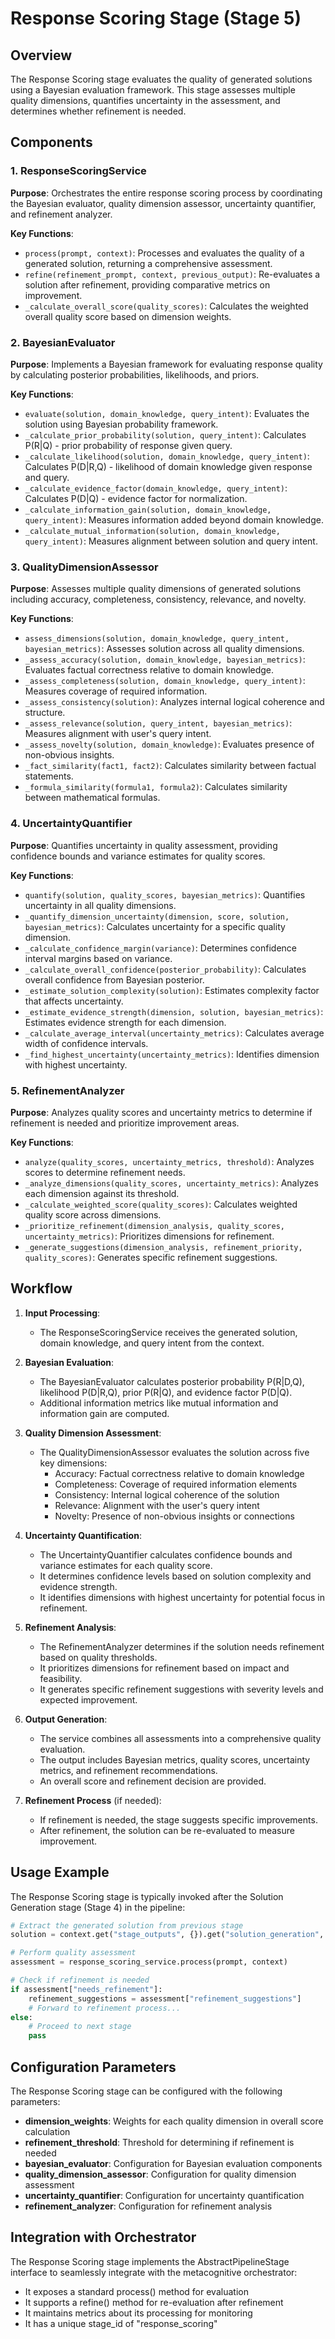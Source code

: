 # Response Scoring Stage (Stage 5)

## Overview

The Response Scoring stage evaluates the quality of generated solutions using a Bayesian evaluation framework. This stage assesses multiple quality dimensions, quantifies uncertainty in the assessment, and determines whether refinement is needed.

## Components

### 1. ResponseScoringService

**Purpose**: Orchestrates the entire response scoring process by coordinating the Bayesian evaluator, quality dimension assessor, uncertainty quantifier, and refinement analyzer.

**Key Functions**:

- `process(prompt, context)`: Processes and evaluates the quality of a generated solution, returning a comprehensive assessment.
- `refine(refinement_prompt, context, previous_output)`: Re-evaluates a solution after refinement, providing comparative metrics on improvement.
- `_calculate_overall_score(quality_scores)`: Calculates the weighted overall quality score based on dimension weights.

### 2. BayesianEvaluator

**Purpose**: Implements a Bayesian framework for evaluating response quality by calculating posterior probabilities, likelihoods, and priors.

**Key Functions**:

- `evaluate(solution, domain_knowledge, query_intent)`: Evaluates the solution using Bayesian probability framework.
- `_calculate_prior_probability(solution, query_intent)`: Calculates P(R|Q) - prior probability of response given query.
- `_calculate_likelihood(solution, domain_knowledge, query_intent)`: Calculates P(D|R,Q) - likelihood of domain knowledge given response and query.
- `_calculate_evidence_factor(domain_knowledge, query_intent)`: Calculates P(D|Q) - evidence factor for normalization.
- `_calculate_information_gain(solution, domain_knowledge, query_intent)`: Measures information added beyond domain knowledge.
- `_calculate_mutual_information(solution, domain_knowledge, query_intent)`: Measures alignment between solution and query intent.

### 3. QualityDimensionAssessor

**Purpose**: Assesses multiple quality dimensions of generated solutions including accuracy, completeness, consistency, relevance, and novelty.

**Key Functions**:

- `assess_dimensions(solution, domain_knowledge, query_intent, bayesian_metrics)`: Assesses solution across all quality dimensions.
- `_assess_accuracy(solution, domain_knowledge, bayesian_metrics)`: Evaluates factual correctness relative to domain knowledge.
- `_assess_completeness(solution, domain_knowledge, query_intent)`: Measures coverage of required information.
- `_assess_consistency(solution)`: Analyzes internal logical coherence and structure.
- `_assess_relevance(solution, query_intent, bayesian_metrics)`: Measures alignment with user's query intent.
- `_assess_novelty(solution, domain_knowledge)`: Evaluates presence of non-obvious insights.
- `_fact_similarity(fact1, fact2)`: Calculates similarity between factual statements.
- `_formula_similarity(formula1, formula2)`: Calculates similarity between mathematical formulas.

### 4. UncertaintyQuantifier

**Purpose**: Quantifies uncertainty in quality assessment, providing confidence bounds and variance estimates for quality scores.

**Key Functions**:

- `quantify(solution, quality_scores, bayesian_metrics)`: Quantifies uncertainty in all quality dimensions.
- `_quantify_dimension_uncertainty(dimension, score, solution, bayesian_metrics)`: Calculates uncertainty for a specific quality dimension.
- `_calculate_confidence_margin(variance)`: Determines confidence interval margins based on variance.
- `_calculate_overall_confidence(posterior_probability)`: Calculates overall confidence from Bayesian posterior.
- `_estimate_solution_complexity(solution)`: Estimates complexity factor that affects uncertainty.
- `_estimate_evidence_strength(dimension, solution, bayesian_metrics)`: Estimates evidence strength for each dimension.
- `_calculate_average_interval(uncertainty_metrics)`: Calculates average width of confidence intervals.
- `_find_highest_uncertainty(uncertainty_metrics)`: Identifies dimension with highest uncertainty.

### 5. RefinementAnalyzer

**Purpose**: Analyzes quality scores and uncertainty metrics to determine if refinement is needed and prioritize improvement areas.

**Key Functions**:

- `analyze(quality_scores, uncertainty_metrics, threshold)`: Analyzes scores to determine refinement needs.
- `_analyze_dimensions(quality_scores, uncertainty_metrics)`: Analyzes each dimension against its threshold.
- `_calculate_weighted_score(quality_scores)`: Calculates weighted quality score across dimensions.
- `_prioritize_refinement(dimension_analysis, quality_scores, uncertainty_metrics)`: Prioritizes dimensions for refinement.
- `_generate_suggestions(dimension_analysis, refinement_priority, quality_scores)`: Generates specific refinement suggestions.

## Workflow

1. **Input Processing**:
   - The ResponseScoringService receives the generated solution, domain knowledge, and query intent from the context.

2. **Bayesian Evaluation**:
   - The BayesianEvaluator calculates posterior probability P(R|D,Q), likelihood P(D|R,Q), prior P(R|Q), and evidence factor P(D|Q).
   - Additional information metrics like mutual information and information gain are computed.

3. **Quality Dimension Assessment**:
   - The QualityDimensionAssessor evaluates the solution across five key dimensions:
     - Accuracy: Factual correctness relative to domain knowledge
     - Completeness: Coverage of required information elements
     - Consistency: Internal logical coherence of the solution
     - Relevance: Alignment with the user's query intent
     - Novelty: Presence of non-obvious insights or connections

4. **Uncertainty Quantification**:
   - The UncertaintyQuantifier calculates confidence bounds and variance estimates for each quality score.
   - It determines confidence levels based on solution complexity and evidence strength.
   - It identifies dimensions with highest uncertainty for potential focus in refinement.

5. **Refinement Analysis**:
   - The RefinementAnalyzer determines if the solution needs refinement based on quality thresholds.
   - It prioritizes dimensions for refinement based on impact and feasibility.
   - It generates specific refinement suggestions with severity levels and expected improvement.

6. **Output Generation**:
   - The service combines all assessments into a comprehensive quality evaluation.
   - The output includes Bayesian metrics, quality scores, uncertainty metrics, and refinement recommendations.
   - An overall score and refinement decision are provided.

7. **Refinement Process** (if needed):
   - If refinement is needed, the stage suggests specific improvements.
   - After refinement, the solution can be re-evaluated to measure improvement.

## Usage Example

The Response Scoring stage is typically invoked after the Solution Generation stage (Stage 4) in the pipeline:

```python
# Extract the generated solution from previous stage
solution = context.get("stage_outputs", {}).get("solution_generation", {})

# Perform quality assessment
assessment = response_scoring_service.process(prompt, context)

# Check if refinement is needed
if assessment["needs_refinement"]:
    refinement_suggestions = assessment["refinement_suggestions"]
    # Forward to refinement process...
else:
    # Proceed to next stage
    pass
```

## Configuration Parameters

The Response Scoring stage can be configured with the following parameters:

- **dimension_weights**: Weights for each quality dimension in overall score calculation
- **refinement_threshold**: Threshold for determining if refinement is needed
- **bayesian_evaluator**: Configuration for Bayesian evaluation components
- **quality_dimension_assessor**: Configuration for quality dimension assessment
- **uncertainty_quantifier**: Configuration for uncertainty quantification
- **refinement_analyzer**: Configuration for refinement analysis

## Integration with Orchestrator

The Response Scoring stage implements the AbstractPipelineStage interface to seamlessly integrate with the metacognitive orchestrator:

- It exposes a standard process() method for evaluation
- It supports a refine() method for re-evaluation after refinement
- It maintains metrics about its processing for monitoring
- It has a unique stage_id of "response_scoring" 